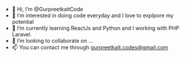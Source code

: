 - 👋 Hi, I’m @GurpreetkaitCode
- 👀 I’m interested in doing code everyday and I love to explpore my potential
- 🌱 I’m currently learning ReactJs and Python and I working with PHP Laravel.
- 💞️ I’m looking to collaborate on ...
- 📫 You can contact me through gurpreetkait.codes@gmail.com

<!---
GurpreetkaitCode/GurpreetkaitCode is a ✨ special ✨ repository because its `README.md` (this file) appears on your GitHub profile.
You can click the Preview link to take a look at your changes.
--->
